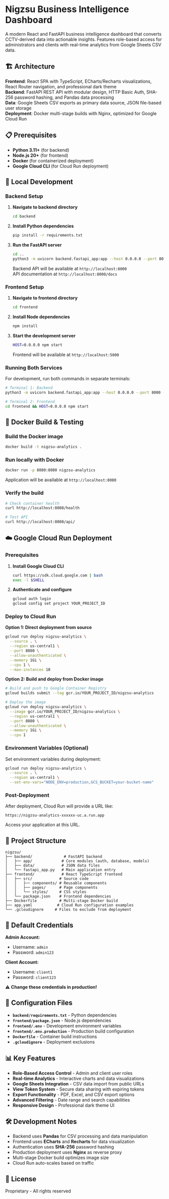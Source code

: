 # Nigzsu Business Intelligence Dashboard

A modern React and FastAPI business intelligence dashboard that converts CCTV-derived data into actionable insights. Features role-based access for administrators and clients with real-time analytics from Google Sheets CSV data.

## 🏗️ Architecture

**Frontend**: React SPA with TypeScript, ECharts/Recharts visualizations, React Router navigation, and professional dark theme  
**Backend**: FastAPI REST API with modular design, HTTP Basic Auth, SHA-256 password hashing, and Pandas data processing  
**Data**: Google Sheets CSV exports as primary data source, JSON file-based user storage  
**Deployment**: Docker multi-stage builds with Nginx, optimized for Google Cloud Run

## 📋 Prerequisites

- **Python 3.11+** (for backend)
- **Node.js 20+** (for frontend)
- **Docker** (for containerized deployment)
- **Google Cloud CLI** (for Cloud Run deployment)

## 🚀 Local Development

### Backend Setup

1. **Navigate to backend directory**
   ```bash
   cd backend
   ```

2. **Install Python dependencies**
   ```bash
   pip install -r requirements.txt
   ```

3. **Run the FastAPI server**
   ```bash
   cd ..
   python3 -m uvicorn backend.fastapi_app:app --host 0.0.0.0 --port 8000 --reload
   ```

   Backend API will be available at `http://localhost:8000`  
   API documentation at `http://localhost:8000/docs`

### Frontend Setup

1. **Navigate to frontend directory**
   ```bash
   cd frontend
   ```

2. **Install Node dependencies**
   ```bash
   npm install
   ```

3. **Start the development server**
   ```bash
   HOST=0.0.0.0 npm start
   ```

   Frontend will be available at `http://localhost:5000`

### Running Both Services

For development, run both commands in separate terminals:

```bash
# Terminal 1: Backend
python3 -m uvicorn backend.fastapi_app:app --host 0.0.0.0 --port 8000 --reload

# Terminal 2: Frontend  
cd frontend && HOST=0.0.0.0 npm start
```

## 🐳 Docker Build & Testing

### Build the Docker image

```bash
docker build -t nigzsu-analytics .
```

### Run locally with Docker

```bash
docker run -p 8080:8080 nigzsu-analytics
```

Application will be available at `http://localhost:8080`

### Verify the build

```bash
# Check container health
curl http://localhost:8080/health

# Test API
curl http://localhost:8080/api/
```

## ☁️ Google Cloud Run Deployment

### Prerequisites

1. **Install Google Cloud CLI**
   ```bash
   curl https://sdk.cloud.google.com | bash
   exec -l $SHELL
   ```

2. **Authenticate and configure**
   ```bash
   gcloud auth login
   gcloud config set project YOUR_PROJECT_ID
   ```

### Deploy to Cloud Run

**Option 1: Direct deployment from source**
```bash
gcloud run deploy nigzsu-analytics \
  --source . \
  --region us-central1 \
  --port 8080 \
  --allow-unauthenticated \
  --memory 1Gi \
  --cpu 1 \
  --max-instances 10
```

**Option 2: Build and deploy from Docker image**
```bash
# Build and push to Google Container Registry
gcloud builds submit --tag gcr.io/YOUR_PROJECT_ID/nigzsu-analytics

# Deploy the image
gcloud run deploy nigzsu-analytics \
  --image gcr.io/YOUR_PROJECT_ID/nigzsu-analytics \
  --region us-central1 \
  --port 8080 \
  --allow-unauthenticated \
  --memory 1Gi \
  --cpu 1
```

### Environment Variables (Optional)

Set environment variables during deployment:

```bash
gcloud run deploy nigzsu-analytics \
  --source . \
  --region us-central1 \
  --set-env-vars="NODE_ENV=production,GCS_BUCKET=your-bucket-name"
```

### Post-Deployment

After deployment, Cloud Run will provide a URL like:
```
https://nigzsu-analytics-xxxxxx-uc.a.run.app
```

Access your application at this URL.

## 📁 Project Structure

```
nigzsu/
├── backend/              # FastAPI backend
│   ├── app/             # Core modules (auth, database, models)
│   ├── data/            # JSON data files
│   └── fastapi_app.py   # Main application entry
├── frontend/            # React TypeScript frontend
│   ├── src/            # Source code
│   │   ├── components/ # Reusable components
│   │   ├── pages/      # Page components
│   │   └── styles/     # CSS styles
│   └── package.json    # Frontend dependencies
├── Dockerfile          # Multi-stage Docker build
├── app.yaml           # Cloud Run configuration examples
└── .gcloudignore     # Files to exclude from deployment
```

## 🔐 Default Credentials

**Admin Account:**
- Username: `admin`
- Password: `admin123`

**Client Account:**
- Username: `client1`
- Password: `client123`

⚠️ **Change these credentials in production!**

## 🔧 Configuration Files

- **`backend/requirements.txt`** - Python dependencies
- **`frontend/package.json`** - Node.js dependencies
- **`frontend/.env`** - Development environment variables
- **`frontend/.env.production`** - Production build configuration
- **`Dockerfile`** - Container build instructions
- **`.gcloudignore`** - Deployment exclusions

## 📊 Key Features

- **Role-Based Access Control** - Admin and client user roles
- **Real-time Analytics** - Interactive charts and data visualizations
- **Google Sheets Integration** - CSV data import from public URLs
- **View Token System** - Secure data sharing with expiring tokens
- **Export Functionality** - PDF, Excel, and CSV export options
- **Advanced Filtering** - Date range and search capabilities
- **Responsive Design** - Professional dark theme UI

## 🛠️ Development Notes

- Backend uses **Pandas** for CSV processing and data manipulation
- Frontend uses **ECharts** and **Recharts** for data visualization
- Authentication uses **SHA-256** password hashing
- Production deployment uses **Nginx** as reverse proxy
- Multi-stage Docker build optimizes image size
- Cloud Run auto-scales based on traffic

## 📝 License

Proprietary - All rights reserved
